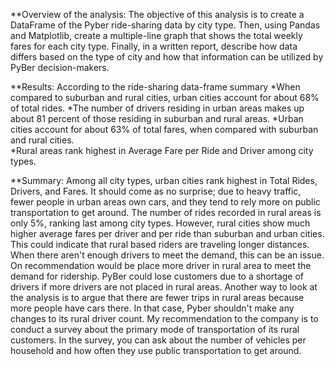 **Overview of the analysis:
The objective of this analysis is to create a DataFrame of the Pyber ride-sharing data by city type. Then, using Pandas and Matplotlib, create a multiple-line graph that shows the total weekly fares for each city type. Finally, in a written report,  describe how data differs based on the type of city and how that information can be utilized by PyBer decision-makers.

**Results:
According to the ride-sharing data-frame summary
*When compared to suburban and rural cities, urban cities account for about 68% of total rides.
*The number of drivers residing in urban areas makes up about 81 percent of those residing in suburban and rural areas. 
*Urban cities account for about 63% of total fares, when compared with suburban and rural cities.  
*Rural areas rank highest in Average Fare per Ride and Driver among city types.

**Summary: 
Among all city types, urban cities rank highest in Total Rides, Drivers, and Fares. It should come as no surprise; due to heavy traffic, fewer people in urban areas own cars, and they tend to rely more on public transportation to get around. The number of rides recorded in rural areas is only 5%, ranking last among city types. However, rural cities show much higher average fares per driver and per ride than suburban and urban cities. This could indicate that rural based riders are traveling longer distances. When there aren't enough drivers to meet the demand, this can be an issue. On recommendation would be place more driver in rural area to meet the demand for ridership. PyBer could lose customers due to a shortage of drivers if more drivers are not placed in rural areas.
Another way to look at the analysis is to argue that there are fewer trips in rural areas because more people have cars there. In that case, Pyber shouldn't make any changes to its rural driver count. My recommendation to the company is to conduct a survey about the primary mode of transportation of its rural customers. In the survey, you can ask about the number of vehicles per household and how often they use public transportation to get around.   
